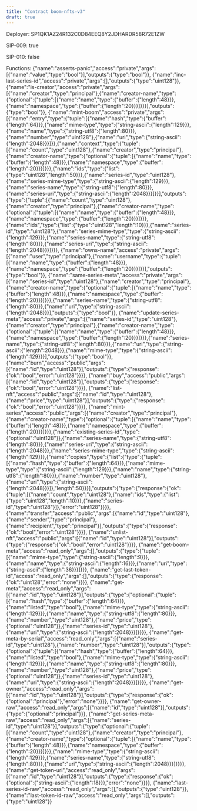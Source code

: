 ```yaml
---
title: "Contract boom-nfts-v3"
draft: true
---
```

Deployer: SP1QK1AZ24R132C0D84EEQ8Y2JDHARDR58R72E1ZW

SIP-009: true

SIP-010: false

Functions:
{"name":"asserts-panic","access":"private","args":[{"name":"value","type":"bool"}],"outputs":{"type":"bool"}}, {"name":"inc-last-series-id","access":"private","args":[],"outputs":{"type":"uint128"}}, {"name":"is-creator","access":"private","args":[{"name":"creator","type":"principal"},{"name":"creator-name","type":{"optional":{"tuple":[{"name":"name","type":{"buffer":{"length":48}}},{"name":"namespace","type":{"buffer":{"length":20}}}]}}}],"outputs":{"type":"bool"}}, {"name":"mint-boom","access":"private","args":[{"name":"entry","type":{"tuple":[{"name":"hash","type":{"buffer":{"length":64}}},{"name":"mime-type","type":{"string-ascii":{"length":129}}},{"name":"name","type":{"string-utf8":{"length":80}}},{"name":"number","type":"uint128"},{"name":"uri","type":{"string-ascii":{"length":2048}}}]}},{"name":"context","type":{"tuple":[{"name":"count","type":"uint128"},{"name":"creator","type":"principal"},{"name":"creator-name","type":{"optional":{"tuple":[{"name":"name","type":{"buffer":{"length":48}}},{"name":"namespace","type":{"buffer":{"length":20}}}]}}},{"name":"ids","type":{"list":{"type":"uint128","length":50}}},{"name":"series-id","type":"uint128"},{"name":"series-mime-type","type":{"string-ascii":{"length":129}}},{"name":"series-name","type":{"string-utf8":{"length":80}}},{"name":"series-uri","type":{"string-ascii":{"length":2048}}}]}}],"outputs":{"type":{"tuple":[{"name":"count","type":"uint128"},{"name":"creator","type":"principal"},{"name":"creator-name","type":{"optional":{"tuple":[{"name":"name","type":{"buffer":{"length":48}}},{"name":"namespace","type":{"buffer":{"length":20}}}]}}},{"name":"ids","type":{"list":{"type":"uint128","length":10}}},{"name":"series-id","type":"uint128"},{"name":"series-mime-type","type":{"string-ascii":{"length":129}}},{"name":"series-name","type":{"string-utf8":{"length":80}}},{"name":"series-uri","type":{"string-ascii":{"length":2048}}}]}}}, {"name":"owns-name","access":"private","args":[{"name":"user","type":"principal"},{"name":"username","type":{"tuple":[{"name":"name","type":{"buffer":{"length":48}}},{"name":"namespace","type":{"buffer":{"length":20}}}]}}],"outputs":{"type":"bool"}}, {"name":"same-series-meta","access":"private","args":[{"name":"series-id","type":"uint128"},{"name":"creator","type":"principal"},{"name":"creator-name","type":{"optional":{"tuple":[{"name":"name","type":{"buffer":{"length":48}}},{"name":"namespace","type":{"buffer":{"length":20}}}]}}},{"name":"series-name","type":{"string-utf8":{"length":80}}},{"name":"uri","type":{"string-ascii":{"length":2048}}}],"outputs":{"type":"bool"}}, {"name":"update-series-meta","access":"private","args":[{"name":"series-id","type":"uint128"},{"name":"creator","type":"principal"},{"name":"creator-name","type":{"optional":{"tuple":[{"name":"name","type":{"buffer":{"length":48}}},{"name":"namespace","type":{"buffer":{"length":20}}}]}}},{"name":"series-name","type":{"string-utf8":{"length":80}}},{"name":"uri","type":{"string-ascii":{"length":2048}}},{"name":"mime-type","type":{"string-ascii":{"length":129}}}],"outputs":{"type":"bool"}}, {"name":"burn","access":"public","args":[{"name":"id","type":"uint128"}],"outputs":{"type":{"response":{"ok":"bool","error":"uint128"}}}}, {"name":"buy","access":"public","args":[{"name":"id","type":"uint128"}],"outputs":{"type":{"response":{"ok":"bool","error":"uint128"}}}}, {"name":"list-nft","access":"public","args":[{"name":"id","type":"uint128"},{"name":"price","type":"uint128"}],"outputs":{"type":{"response":{"ok":"bool","error":"uint128"}}}}, {"name":"mint-series","access":"public","args":[{"name":"creator","type":"principal"},{"name":"creator-name","type":{"optional":{"tuple":[{"name":"name","type":{"buffer":{"length":48}}},{"name":"namespace","type":{"buffer":{"length":20}}}]}}},{"name":"existing-series-id","type":{"optional":"uint128"}},{"name":"series-name","type":{"string-utf8":{"length":80}}},{"name":"series-uri","type":{"string-ascii":{"length":2048}}},{"name":"series-mime-type","type":{"string-ascii":{"length":129}}},{"name":"copies","type":{"list":{"type":{"tuple":[{"name":"hash","type":{"buffer":{"length":64}}},{"name":"mime-type","type":{"string-ascii":{"length":129}}},{"name":"name","type":{"string-utf8":{"length":80}}},{"name":"number","type":"uint128"},{"name":"uri","type":{"string-ascii":{"length":2048}}}]},"length":50}}}],"outputs":{"type":{"response":{"ok":{"tuple":[{"name":"count","type":"uint128"},{"name":"ids","type":{"list":{"type":"uint128","length":10}}},{"name":"series-id","type":"uint128"}]},"error":"uint128"}}}}, {"name":"transfer","access":"public","args":[{"name":"id","type":"uint128"},{"name":"sender","type":"principal"},{"name":"recipient","type":"principal"}],"outputs":{"type":{"response":{"ok":"bool","error":"uint128"}}}}, {"name":"unlist-nft","access":"public","args":[{"name":"id","type":"uint128"}],"outputs":{"type":{"response":{"ok":"bool","error":"uint128"}}}}, {"name":"get-boom-meta","access":"read_only","args":[],"outputs":{"type":{"tuple":[{"name":"mime-type","type":{"string-ascii":{"length":9}}},{"name":"name","type":{"string-ascii":{"length":16}}},{"name":"uri","type":{"string-ascii":{"length":36}}}]}}}, {"name":"get-last-token-id","access":"read_only","args":[],"outputs":{"type":{"response":{"ok":"uint128","error":"none"}}}}, {"name":"get-meta","access":"read_only","args":[{"name":"id","type":"uint128"}],"outputs":{"type":{"optional":{"tuple":[{"name":"hash","type":{"buffer":{"length":64}}},{"name":"listed","type":"bool"},{"name":"mime-type","type":{"string-ascii":{"length":129}}},{"name":"name","type":{"string-utf8":{"length":80}}},{"name":"number","type":"uint128"},{"name":"price","type":{"optional":"uint128"}},{"name":"series-id","type":"uint128"},{"name":"uri","type":{"string-ascii":{"length":2048}}}]}}}}, {"name":"get-meta-by-serial","access":"read_only","args":[{"name":"series-id","type":"uint128"},{"name":"number","type":"uint128"}],"outputs":{"type":{"optional":{"tuple":[{"name":"hash","type":{"buffer":{"length":64}}},{"name":"listed","type":"bool"},{"name":"mime-type","type":{"string-ascii":{"length":129}}},{"name":"name","type":{"string-utf8":{"length":80}}},{"name":"number","type":"uint128"},{"name":"price","type":{"optional":"uint128"}},{"name":"series-id","type":"uint128"},{"name":"uri","type":{"string-ascii":{"length":2048}}}]}}}}, {"name":"get-owner","access":"read_only","args":[{"name":"id","type":"uint128"}],"outputs":{"type":{"response":{"ok":{"optional":"principal"},"error":"none"}}}}, {"name":"get-owner-raw","access":"read_only","args":[{"name":"id","type":"uint128"}],"outputs":{"type":{"optional":"principal"}}}, {"name":"get-series-meta-raw","access":"read_only","args":[{"name":"series-id","type":"uint128"}],"outputs":{"type":{"optional":{"tuple":[{"name":"count","type":"uint128"},{"name":"creator","type":"principal"},{"name":"creator-name","type":{"optional":{"tuple":[{"name":"name","type":{"buffer":{"length":48}}},{"name":"namespace","type":{"buffer":{"length":20}}}]}}},{"name":"mime-type","type":{"string-ascii":{"length":129}}},{"name":"series-name","type":{"string-utf8":{"length":80}}},{"name":"uri","type":{"string-ascii":{"length":2048}}}]}}}}, {"name":"get-token-uri","access":"read_only","args":[{"name":"id","type":"uint128"}],"outputs":{"type":{"response":{"ok":{"optional":{"string-ascii":{"length":18}}},"error":"none"}}}}, {"name":"last-series-id-raw","access":"read_only","args":[],"outputs":{"type":"uint128"}}, {"name":"last-token-id-raw","access":"read_only","args":[],"outputs":{"type":"uint128"}}
